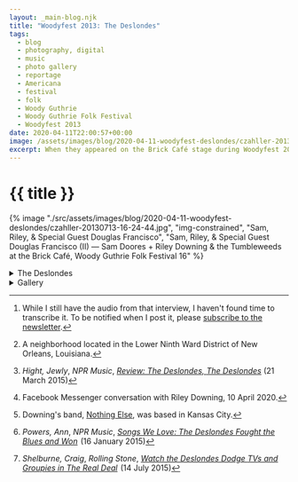 ```yaml
---
layout: _main-blog.njk
title: "Woodyfest 2013: The Deslondes"
tags: 
  - blog
  - photography, digital
  - music
  - photo gallery
  - reportage
  - Americana
  - festival
  - folk
  - Woody Guthrie
  - Woody Guthrie Folk Festival
  - Woodyfest 2013
date: 2020-04-11T22:00:57+00:00
image: /assets/images/blog/2020-04-11-woodyfest-deslondes/czahller-20130713-16-24-44.jpgczahller-20130713-17-52-12.jpg
excerpt: When they appeared on the Brick Café stage during Woodyfest 2013, the Deslondes were still billing themselves as Sam Doores + Riley Downing &amp; the Tumbleweeds.
---
```

<!-- markdownlint-disable MD025 -->
# {{ title }}

<!-- markdownlint-enable MD025 --><mpb-dialog-img>

{% image "./src/assets/images/blog/2020-04-11-woodyfest-deslondes/czahller-20130713-16-24-44.jpg", "img-constrained", "Sam, Riley, & Special Guest Douglas Francisco", "Sam, Riley, & Special Guest Douglas Francisco (II) — Sam Doores + Riley Downing & the Tumbleweeds at the Brick Café, Woody Guthrie Folk Festival 16" %}</mpb-dialog-img>

<div class="widget__wrapper">
  <details name="tabs">
    <summary>The Deslondes</summary>
    <div>

## The Deslondes

<div class="drop-cap">

When they appeared on the <span class="h-card p-organization">Brick Caf&eacute;</span> stage during Woodyfest <time datetime="2013-07-13T16:00-5:00">2013</time>, the <span class="h-card p-organization">Deslondes</span> were still billing themselves as <span class="h-card p-organization">Sam Doores + Riley Downing &amp; the Tumbleweeds.</span> The moniker was not only long and awkward; it also conflicted with the dozens of other musical acts also calling themselves “The Tumbleweeds.”
</div>

When I saw the New Orleans-based quintet again <time datetime="2013-09-28T18:00-5:00">three months later</time>, the band had updated the name. As they told me when I interviewed them that night,[^1] the name comes from the Holy Cross[^2] street where the band first wrote, practiced, and recorded.

<blockquote cite="//pitchfork.com/reviews/albums/20565-the-deslondes/">

    [The Deslondes play] a rhythm that sounds distinctive [&hellip;] but also [conveys] an entire pop history that spans New Orleans rhythm and blues, early Memphis rock, Louisiana Hayride country, and every pick-up jazz band ever to busk on Royal Street

    <footer aria-label="Citation">&mdash;&NoBreak;&hairsp;&NoBreak;<cite class="full-citation"><a href="//pitchfork.com/reviews/albums/20565-the-deslondes/" target="_blank" rel="external noopener noreferrer"><span class="h-card, p-name">Stephen M. Deusner</span>, <cite class="short-work">The Deslondes: <cite>The Deslondes</cite></cite></a></cite></footer>
</blockquote>

Comprising <span class="h-card p-name">Sam Doores</span>, <span class="h-card p-name">Riley Downing</span>, <span class="h-card p-name">Dan Cutler</span>, <span class="h-card p-name">Cameron Snyder</span>, and <span class="h-card p-name">John James Tourville</span>, The Deslondes play country music informed by a deep knowledge of all strains of American popular music. <q>It's country that seems like it never parted ways with [Woody] Guthrie's populist strains of folk, or felt threatened by rock &rsquo;n&rsquo; roll's youthful ruckus. [&hellip;] Downing even specifies in the band's bio that the traffic jam-themed rockabilly number <cite class="short-work">Less Honkin', More Tonkin&rsquo;&NoBreak;&hairsp;</cite> was inspired not just by George Jones recordings in general, but Jones' early Starday sides, specifically.</q>[^3]

Woodyfest played a r&ocirc;le in the band's formation: Doores and Snyder first met Downing at the festival <time datetime="2006-07">2006</time> when the former pair were performing as <span class="h-card p-organization">The Broken Wing Routine</span>. At the time, Downing was merely a music fan who loved Woody Guthrie. He was a "young folk punker farm hand"[^4] from Missouri at the time.[^5]

When the band later played Woodyfest as The Tumbleweeds they were in the midst of touring with <span class="h-card p-organization">Hurray for the Riff Raff</span>. Doores and Cutler also played with the latter band during the tour.

The Deslondes have also toured or opened for the <span class="h-card p-organization">Alabama Shakes</span>, <span class="h-card p-organization">The Lumineers</span>, and <span class="h-card p-name">John Fullbright</span>. Their first single, <cite class="short-work"><a href="//geo.music.apple.com/us/album/fought-the-blues-and-won-yum-yum-single/1436938689?mt=1&app=music&at=10ldhk" target="_blank" rel="external noopener noreferrer">Fought the Blues and Won</a>,</cite> was premiered by <span class="h-card p-organization"><abbr>NPR</abbr></span>.[^6] The music video for the song <cite class="short-work"><a href="//geo.music.apple.com/us/album/the-real-deal/1436829892?i=1436830041&mt=1&app=music&at=10ldhk" target="_blank" rel="external noopener noreferrer">The Real Deal</a></cite> premiered on <span class="h-card p-organization">Rolling Stone</span>.[^7]</p>

The Deslondes sophomore album, <cite><a href="//geo.music.apple.com/us/album/hurry-home/1436938021?mt=1&app=music&at=10ldhk" target="_blank" rel="external noopener noreferrer">Hurry Home</a></cite>, is out from <span class="h-card p-organization">New West Records</span> now.

[^1]: While I still have the audio from that interview, I haven't found time to transcribe it. To be notified when I post it, please [subscribe to the newsletter](/contact/newsletter).

[^2]: A neighborhood located in the Lower Ninth Ward District of New Orleans, Louisiana.

[^3]: <cite class="h-card p-name full-citation">Hight, Jewly</cite>, <cite><abbr>NPR</abbr> Music</cite>, <cite class="short-work"><a href="https://www.npr.org/2015/05/31/410046950/first-listen-the-deslondes-the-deslondes" target="_blank" rel="external noopener noreferrer">Review: The Deslondes, <cite>The Deslondes</cite></a></cite> (<time datetime="2015-05-31T11:03-4:00">21 March 2015</time>)

[^4]: Facebook Messenger conversation with Riley Downing, <time datetime="2020-04-10">10 April 2020.</time>

[^5]: Downing's band, <span class="h-card p-organization"><a href="https://youtu.be/h4eF4QF9DaE" target="_blank" rel="external noopener noreferrer">Nothing Else</a></span>, was based in Kansas City.

[^6]: <cite class="h-card p-name full-citation">Powers, Ann</cite>, <cite><abbr>NPR</abbr> Music</cite>, <cite class="short-work"><a href="https://www.npr.org/2015/01/16/377747322/the-deslondes-fought-the-blues-and-won" target="_blank" rel="external noopener noreferrer">Songs We Love: The Deslondes <cite class="short-work">Fought the Blues and Won</cite></a>&NoBreak;&hairsp;&NoBreak;</cite> (<time datetime="2015-01-16T14:00-5:00">16 January 2015</time>)

[^7]: <cite class="h-card p-name full-citation">Shelburne, Craig</cite>, <cite>Rolling Stone</cite>, <cite class="short-work"><a href="https://www.rollingstone.com/music/music-country/watch-the-deslondes-dodge-tvs-and-groupies-in-real-deal-video-161564/" target="_blank" rel="external noopener noreferrer">Watch the Deslondes Dodge <abbr>TV</abbr>s and Groupies in <cite class="short-work">The Real Deal</cite></a>&NoBreak;&hairsp;&NoBreak;</cite> (<time datetime="2015-07-14T13:53-4:00">14 July 2015</time>)
  </div></details>
  <details name="tabs">
    <summary>Gallery</summary><div>

## Gallery

<mpb-dialog-gallery hint rel cols="8">
  
  ![The Deslondes (Formerly Sam Doores + Riley Downing & the Tumbleweeds) (I) — at the Brick Café, Woody Guthrie Folk Festival 16](/assets/images/blog/2020-04-11-woodyfest-deslondes/czahller-20130713-16-13-01.jpg)
  ![The Deslondes (Formerly Sam Doores + Riley Downing & the Tumbleweeds) (II) — at the Brick Café, Woody Guthrie Folk Festival 16](/assets/images/blog/2020-04-11-woodyfest-deslondes/czahller-20130713-16-13-20.jpg)
  ![The Deslondes (Formerly Sam Doores + Riley Downing & the Tumbleweeds) (III) — at the Brick Café, Woody Guthrie Folk Festival 16](/assets/images/blog/2020-04-11-woodyfest-deslondes/czahller-20130713-16-14-06.jpg)
  ![Dan (I) — Sam Doores + Riley Downing & the Tumbleweeds at the Brick Café, Woody Guthrie Folk Festival 16](/assets/images/blog/2020-04-11-woodyfest-deslondes/czahller-20130713-16-15-07.jpg)
  ![Sam, Riley, & Special Guest Douglas Francisco (I) — Sam Doores + Riley Downing & the Tumbleweeds at the Brick Café, Woody Guthrie Folk Festival 16](/assets/images/blog/2020-04-11-woodyfest-deslondes/czahller-20130713-16-16-04.jpg)
  ![Harmonica Solo — Sam Doores + Riley Downing & the Tumbleweeds at the Brick Café, Woody Guthrie Folk Festival 16](/assets/images/blog/2020-04-11-woodyfest-deslondes/czahller-20130713-16-16-22.jpg)
  ![Riley (I) — Sam Doores + Riley Downing & the Tumbleweeds at the Brick Café, Woody Guthrie Folk Festival 16](/assets/images/blog/2020-04-11-woodyfest-deslondes/czahller-20130713-16-17-39.jpg)
  ![Special Guest Douglas Francisco (I) — Sam Doores + Riley Downing & the Tumbleweeds at the Brick Café, Woody Guthrie Folk Festival 16](/assets/images/blog/2020-04-11-woodyfest-deslondes/czahller-20130713-16-17-51.jpg)
  ![Dan (II) — Sam Doores + Riley Downing & the Tumbleweeds at the Brick Café, Woody Guthrie Folk Festival 16](/assets/images/blog/2020-04-11-woodyfest-deslondes/czahller-20130713-16-20-07.jpg)
  ![Cameron (Harmonica Solo) — Sam Doores + Riley Downing & the Tumbleweeds at the Brick Café, Woody Guthrie Folk Festival 16](/assets/images/blog/2020-04-11-woodyfest-deslondes/czahller-20130713-16-21-46.jpg)
  ![Cameron plays beef hooves shaker — Sam Doores + Riley Downing & the Tumbleweeds at the Brick Café, Woody Guthrie Folk Festival 16](/assets/images/blog/2020-04-11-woodyfest-deslondes/czahller-20130713-16-23-03.jpg)
  ![Riley (II) — Sam Doores + Riley Downing & the Tumbleweeds at the Brick Café, Woody Guthrie Folk Festival 16](/assets/images/blog/2020-04-11-woodyfest-deslondes/czahller-20130713-16-24-12.jpg)
  ![Sam, Riley, & Special Guest Douglas Francisco (II) — Sam Doores + Riley Downing & the Tumbleweeds at the Brick Café, Woody Guthrie Folk Festival 16](/assets/images/blog/2020-04-11-woodyfest-deslondes/czahller-20130713-16-24-44.jpg)
  ![Sam, Riley, & Special Guest Douglas Francisco (III) — Sam Doores + Riley Downing & the Tumbleweeds at the Brick Café, Woody Guthrie Folk Festival 16](/assets/images/blog/2020-04-11-woodyfest-deslondes/czahller-20130713-16-24-49.jpg)
  ![Dan (III) — Sam Doores + Riley Downing & the Tumbleweeds at the Brick Café, Woody Guthrie Folk Festival 16](/assets/images/blog/2020-04-11-woodyfest-deslondes/czahller-20130713-16-25-06.jpg)
  ![Cameron playing the tambourine — Sam Doores + Riley Downing & the Tumbleweeds at the Brick Café, Woody Guthrie Folk Festival 16](/assets/images/blog/2020-04-11-woodyfest-deslondes/czahller-20130713-16-25-41.jpg)
  ![The Deslondes (Formerly Sam Doores + Riley Downing & the Tumbleweeds) (IV) — at the Brick Café, Woody Guthrie Folk Festival 16](/assets/images/blog/2020-04-11-woodyfest-deslondes/czahller-20130713-16-27-11.jpg)
  ![The Deslondes (Formerly Sam Doores + Riley Downing & the Tumbleweeds) (V) — at the Brick Café, Woody Guthrie Folk Festival 16](/assets/images/blog/2020-04-11-woodyfest-deslondes/czahller-20130713-16-28-23.jpg)
  ![Boot + Tambourine — Sam Doores + Riley Downing & the Tumbleweeds at the Brick Café, Woody Guthrie Folk Festival 16](/assets/images/blog/2020-04-11-woodyfest-deslondes/czahller-20130713-16-31-20.jpg)
  ![Cameron playing a small marching band bass drum — Sam Doores + Riley Downing & the Tumbleweeds at the Brick Café, Woody Guthrie Folk Festival 16](/assets/images/blog/2020-04-11-woodyfest-deslondes/czahller-20130713-16-34-20.jpg)
  ![Special Guest Douglas Francisco (II) — Sam Doores + Riley Downing & the Tumbleweeds at the Brick Café, Woody Guthrie Folk Festival 16](/assets/images/blog/2020-04-11-woodyfest-deslondes/czahller-20130713-16-34-52.jpg)
  ![Audience — Sam Doores + Riley Downing & the Tumbleweeds at the Brick Café, Woody Guthrie Folk Festival 16](/assets/images/blog/2020-04-11-woodyfest-deslondes/czahller-20130713-16-40-37.jpg)
  ![Dan, Sam, & Riley — Sam Doores + Riley Downing & the Tumbleweeds at the Brick Café, Woody Guthrie Folk Festival 16](/assets/images/blog/2020-04-11-woodyfest-deslondes/czahller-20130713-16-43-03.jpg)
  ![The Deslondes (Formerly Sam Doores + Riley Downing & the Tumbleweeds) (VI) — at the Brick Café, Woody Guthrie Folk Festival 16](/assets/images/blog/2020-04-11-woodyfest-deslondes/czahller-20130713-16-43-52.jpg)
  ![Riley (III) (Hat in Hand) — Sam Doores + Riley Downing & the Tumbleweeds at the Brick Café, Woody Guthrie Folk Festival 16](/assets/images/blog/2020-04-11-woodyfest-deslondes/czahller-20130713-16-52-15.jpg)
  ![Dan & Sam — Sam Doores + Riley Downing & the Tumbleweeds at the Brick Café, Woody Guthrie Folk Festival 16](/assets/images/blog/2020-04-11-woodyfest-deslondes/czahller-20130713-16-52-48.jpg)
  ![Riley (IV) (Harmonica Solo) — Sam Doores + Riley Downing & the Tumbleweeds at the Brick Café, Woody Guthrie Folk Festival 16](/assets/images/blog/2020-04-11-woodyfest-deslondes/czahller-20130713-16-55-47.jpg)
</mpb-dialog-gallery></div></details></div>
